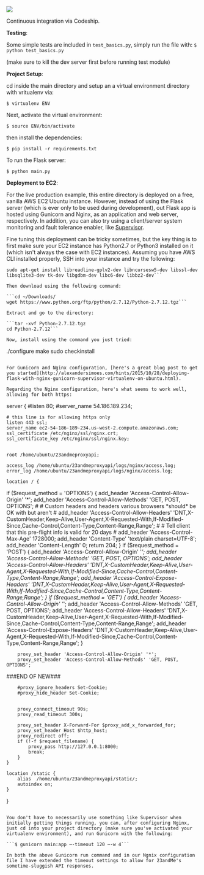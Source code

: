 ![](https://app.codeship.com/projects/2c3c7240-e1c9-0134-28ff-6eeea55d1ffc/status?branch=master)

Continuous integration via Codeship.

**Testing**:

Some simple tests are included in ```test_basics.py```, simply run the file with:
```$ python test_basics.py```

(make sure to kill the dev server first before running test module)

**Project Setup**:

cd inside the main directory and setup an a virtual environment directory with vritualenv via:

```$ virtualenv ENV```

Next, activate the virtual environment:

```$ source ENV/bin/activate```

then install the dependencies:

```$ pip install -r requirements.txt```


To run the Flask server:

```$ python main.py```

**Deployment to EC2**:

For the live production example, this entire directory is deployed on a free, vanilla AWS EC2 Ubuntu instance. However, instead of using the Flask server (which is ever only to be used during development), out Flask app is hosted using Gunicorn and Nginx, as an application and web server, respectively. In addition, you can also try using a client/server system monitoring and fault tolerance enabler, like [Supervisor](http://supervisord.org/introduction.html).

Fine tuning this deployment can be tricky sometimes, but the key thing is to first make sure your EC2 instance has Python2.7 or Python3 installed on it (which isn't always the case with EC2 instances). Assuming you have AWS CLI installed properly, SSH into your instance and try the following:

```sudo apt-get install build-essential checkinstall
sudo apt-get install libreadline-gplv2-dev libncursesw5-dev libssl-dev libsqlite3-dev tk-dev libgdbm-dev libc6-dev libbz2-dev```

Then download using the following command:

```cd ~/Downloads/
wget https://www.python.org/ftp/python/2.7.12/Python-2.7.12.tgz```

Extract and go to the directory:

```tar -xvf Python-2.7.12.tgz
cd Python-2.7.12```

Now, install using the command you just tried:
```
./configure
make
sudo checkinstall
```

For Gunicorn and Nginx configuration, [here's a great blog post to get you started](http://alexandersimoes.com/hints/2015/10/28/deploying-flask-with-nginx-gunicorn-supervisor-virtualenv-on-ubuntu.html).

Regarding the Nginx configuration, here's what seems to work well, allowing for both https:

```
server {
   #listen 80;
   #server_name 54.186.189.234;

    # this line is for allowing https only
    listen 443 ssl;
    server_name ec2-54-186-189-234.us-west-2.compute.amazonaws.com;
    ssl_certificate /etc/nginx/ssl/nginx.crt;
    ssl_certificate_key /etc/nginx/ssl/nginx.key;


    root /home/ubuntu/23andmeproxyapi;

    access_log /home/ubuntu/23andmeproxyapi/logs/nginx/access.log;
    error_log /home/ubuntu/23andmeproxyapi/logs/nginx/access.log;

    location / {



if ($request_method = 'OPTIONS') {
        add_header 'Access-Control-Allow-Origin' '*';
        add_header 'Access-Control-Allow-Methods' 'GET, POST, OPTIONS';
        #
        # Custom headers and headers various browsers *should* be OK with but aren't
        #
        add_header 'Access-Control-Allow-Headers' 'DNT,X-CustomHeader,Keep-Alive,User-Agent,X-Requested-With,If-Modified-Since,Cache-Control,Content-Type,Content-Range,Range';
        #
        # Tell client that this pre-flight info is valid for 20 days
        #
        add_header 'Access-Control-Max-Age' 1728000;
        add_header 'Content-Type' 'text/plain charset=UTF-8';
        add_header 'Content-Length' 0;
        return 204;
     }
     if ($request_method = 'POST') {
        add_header 'Access-Control-Allow-Origin' '*';
        add_header 'Access-Control-Allow-Methods' 'GET, POST, OPTIONS';
        add_header 'Access-Control-Allow-Headers' 'DNT,X-CustomHeader,Keep-Alive,User-Agent,X-Requested-With,If-Modified-Since,Cache-Control,Content-Type,Content-Range,Range';
        add_header 'Access-Control-Expose-Headers' 'DNT,X-CustomHeader,Keep-Alive,User-Agent,X-Requested-With,If-Modified-Since,Cache-Control,Content-Type,Content-Range,Range';
     }
     if ($request_method = 'GET') {
        add_header 'Access-Control-Allow-Origin' '*';
        add_header 'Access-Control-Allow-Methods' 'GET, POST, OPTIONS';
        add_header 'Access-Control-Allow-Headers' 'DNT,X-CustomHeader,Keep-Alive,User-Agent,X-Requested-With,If-Modified-Since,Cache-Control,Content-Type,Content-Range,Range';
        add_header 'Access-Control-Expose-Headers' 'DNT,X-CustomHeader,Keep-Alive,User-Agent,X-Requested-With,If-Modified-Since,Cache-Control,Content-Type,Content-Range,Range';
     }



        proxy_set_header 'Access-Control-Allow-Origin' '*';
        proxy_set_header 'Access-Control-Allow-Methods' 'GET, POST, OPTIONS';

###END OF NEW###

        #proxy_ignore_headers Set-Cookie;
        #proxy_hide_header Set-Cookie;


        proxy_connect_timeout 90s;
        proxy_read_timeout 300s;

        proxy_set_header X-Forward-For $proxy_add_x_forwarded_for;
        proxy_set_header Host $http_host;
        proxy_redirect off;
        if (!-f $request_filename) {
            proxy_pass http://127.0.0.1:8000;
            break;
        }
    }

    location /static {
        alias  /home/ubuntu/23andmeproxyapi/static/;
        autoindex on;
    }
}
```

You don't have to necessarily use something like Supervisor when initially getting things running, you can, after configuring Nginx, just cd into your project directory (make sure you've activated your virtualenv environment), and run Gunicorn with the following:

```$ gunicorn main:app —-timeout 120 —-w 4```

In both the above Gunicorn run command and in our Ngnix configuration file I have extended the timeout settings to allow for 23andMe's sometime-sluggish API responses.
